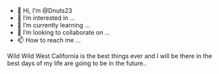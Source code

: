 - 👋 Hi, I’m @Dnuts23
- 👀 I’m interested in ...
- 🌱 I’m currently learning ...
- 💞️ I’m looking to collaborate on ...
- 📫 How to reach me ...

<!---
Dnuts23/Dnuts23 is a ✨ special ✨ repository because its `README.md` (this file) appears on your GitHub profile.
You can click the Preview link to take a look at your changes.
--->
Wild Wild West California is the best things ever and I will be there in the best days of my life are going to be in the future..
